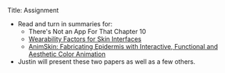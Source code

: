 Title: Assignment

- Read and turn in summaries for:
	- There's Not an App For That Chapter 10
	- [Wearability Factors for Skin
		Interfaces](https://dl.acm.org/citation.cfm?doid=2875194.2875248)
	- [AnimSkin: Fabricating Epidermis with Interactive, Functional and
		Aesthetic Color
		Animation](https://dl.acm.org/citation.cfm?doid=3064663.3064687)
- Justin will present these two papers as well as a few others.
